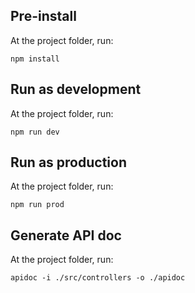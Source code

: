 Pre-install
---
At the project folder, run:
```
npm install
```

Run as development
---
At the project folder, run:
```
npm run dev
```

Run as production
---
At the project folder, run:
```
npm run prod
```

Generate API doc
---
At the project folder, run:
```
apidoc -i ./src/controllers -o ./apidoc
```